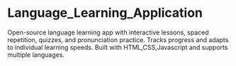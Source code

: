 # Language_Learning_Application
Open-source language learning app with interactive lessons, spaced repetition, quizzes, and pronunciation practice. Tracks progress and adapts to individual learning speeds. Built with HTML,CSS,Javascript and supports multiple languages. 
